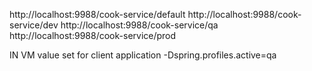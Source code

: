http://localhost:9988/cook-service/default
http://localhost:9988/cook-service/dev
http://localhost:9988/cook-service/qa
http://localhost:9988/cook-service/prod


IN VM value set for client application 
-Dspring.profiles.active=qa
